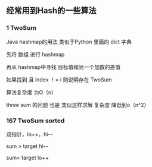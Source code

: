 ## 经常用到Hash的一些算法

### 1 TwoSum

Java  hashmap的用法 类似于Python  里面的 dict 字典

先将 数组 进行 hashmap 

再从 hashmap中寻找   目标值和另一个加数的差值

如果找到 且 index ！= i 则说明存在 TwoSum

算法复杂度 为O（n）



three sum 的问题 也是 类似这样求解 复杂度 降低到o（n^2）



### 167 TwoSum sorted

双指针，lo++，hi--

sum > target    hi--

sum< target    lo++ 

  